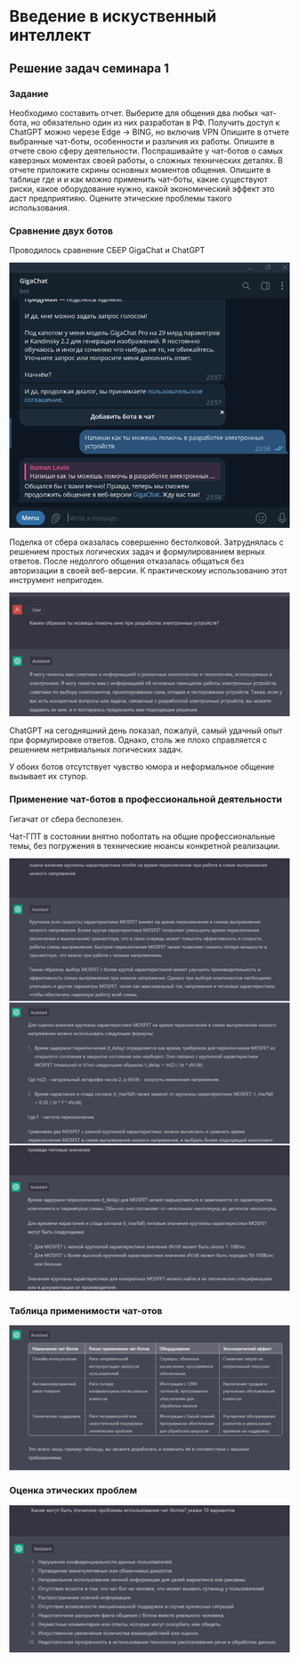 # Введение в искуственный интеллект

## Решение задач семинара 1

### Задание

Необходимо составить отчет.
Выберите для общения два любых чат-бота, но обязательно один из них разработан в РФ.
Получить доступ к ChatGPT можно черезе Edge -> BING, но включив VPN
Опишите в отчете выбранные чат-боты, особенности и различия их работы.
Опишите в отчете свою сферу деятельности.
Поспрашивайте у чат-ботов о самых каверзных моментах своей работы, о сложных технических деталях. В отчете приложите скрины основных моментов общения.
Опишите в таблице где и и как можно применить чат-боты, какие существуют риски, какое оборудование нужно, какой экономический эффект это даст предприятияю.
Оцените этические проблемы такого использования.


### Сравнение двух ботов

Проводилось сравнение СБЕР GigaChat и ChatGPT

![GigaChat](./gigachat.jpg)

Поделка от сбера оказалась совершенно бестолковой.
Затруднялась с решением простых логических задач и формулированием верных ответов.
После недолгого общения отказалась общаться без авторизации в своей веб-версии.
К практическому использованию этот инструмент непригоден.

![ChatGPT](./chatgpt.jpg)

ChatGPT на сегодняшний день показал, пожалуй, самый удачный опыт при формулировке ответов.
Однако, столь же плохо справляется с решением нетривиальных логических задач.

У обоих ботов отсутствует чувство юмора и неформальное общение вызывает их ступор.

### Применение чат-ботов в профессиональной деятельности

Гигачат от сбера бесполезен.

Чат-ГПТ в состоянии внятно поболтать на общие профессиональные темы, без погружения в технические нюансы конкретной реализации.

![Пример 1](./task1.jpg)
![Пример 2](./task2.jpg)
![Пример 3](./task3.jpg)

### Таблица применимости чат-отов

![Таблица](./table.jpg)

### Оценка этических проблем

![Этические проблемы использования чат-ботов](./etic.jpg)


